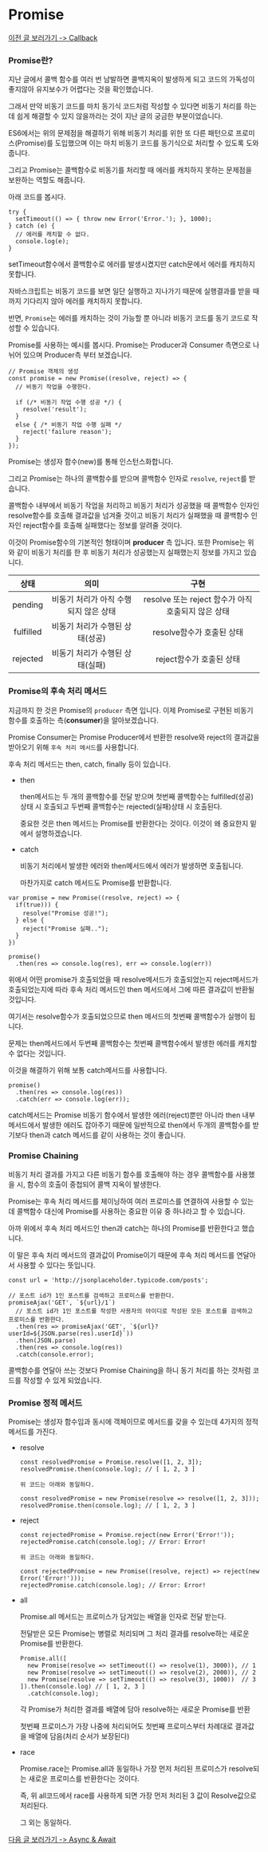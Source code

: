 # Promise

[이전 글 보러가기 -> Callback](./Callback.md)

### Promise란?

지난 글에서 콜백 함수를 여러 번 남발하면 콜백지옥이 발생하게 되고 코드의 가독성이 좋지않아 유지보수가 어렵다는 것을 확인했습니다.<br>

그래서 만약 비동기 코드를 마치 동기식 코드처럼 작성할 수 있다면 비동기 처리를 하는데 쉽게 해결할 수 있지 않을까라는 것이 지난 글의 궁금한 부분이었습니다.<br>

ES6에서는 위의 문제점을 해결하기 위해 비동기 처리를 위한 또 다른 패턴으로 프로미스(Promise)를 도입했으며 이는 마치 비동기 코드를 동기식으로 처리할 수 있도록 도와줍니다.<br>

그리고 Promise는 콜백함수로 비동기를 처리할 때 에러를 캐치하지 못하는 문제점을 보완하는 역할도 해줍니다.<br>

아래 코드를 봅시다.<br>

```
try {
  setTimeout(() => { throw new Error('Error.'); }, 1000);
} catch (e) {
  // 에러를 캐치할 수 없다.
  console.log(e);
}
```

setTimeout함수에서 콜백함수로 에러를 발생시켰지만 catch문에서 에러를 캐치하지 못합니다.<br>

자바스크립트는 비동기 코드를 보면 일단 실행하고 지나가기 때문에 실행결과를 받을 때까지 기다리지 않아 에러를 캐치하지 못합니다.<br>

반면, `Promise`는 에러를 캐치하는 것이 가능할 뿐 아니라 비동기 코드를 동기 코드로 작성할 수 있습니다.<br>

Promise를 사용하는 예시를 봅시다. Promise는 Producer과 Consumer 측면으로 나뉘어 있으며 Producer측 부터 보겠습니다.<br>

```
// Promise 객체의 생성
const promise = new Promise((resolve, reject) => {
  // 비동기 작업을 수행한다.

  if (/* 비동기 작업 수행 성공 */) {
    resolve('result');
  }
  else { /* 비동기 작업 수행 실패 */
    reject('failure reason');
  }
});
```

Promise는 생성자 함수(new)를 통해 인스턴스화합니다.<br>

그리고 Promise는 하나의 콜백함수를 받으며 콜백함수 인자로 `resolve`, `reject`를 받습니다.<br>

콜백함수 내부에서 비동기 작업을 처리하고 비동기 처리가 성공했을 때 콜백함수 인자인 resolve함수를 호출해 결과값을 넘겨줄 것이고 비동기 처리가 실패했을 때 콜백함수 인자인 reject함수를 호출해 실패했다는 정보를 알려줄 것이다.<br>

이것이 Promise함수의 기본적인 형태이며 **producer** 측 입니다. 또한 Promise는 위와 같이 비동기 처리를 한 후 비동기 처리가 성공했는지 실패했는지 정보를 가지고 있습니다.<br>

|   상태    |                 의미                  |                        구현                        |
| :-------: | :-----------------------------------: | :------------------------------------------------: |
|  pending  | 비동기 처리가 아직 수행되지 않은 상태 | resolve 또는 reject 함수가 아직 호출되지 않은 상태 |
| fulfilled |    비동기 처리가 수행된 상태(성공)    |             resolve함수가 호출된 상태              |
| rejected  |    비동기 처리가 수행된 상태(실패)    |              reject함수가 호출된 상태              |

### Promise의 후속 처리 메서드

지금까지 한 것은 Promise의 `producer` 측면 입니다. 이제 Promise로 구현된 비동기 함수를 호출하는 측(**consumer**)을 알아보겠습니다.<br>

Promise Consumer는 Promise Producer에서 반환한 resolve와 reject의 결과값을 받아오기 위해 `후속 처리 메서드`를 사용합니다.<br>

후속 처리 메서드는 then, catch, finally 등이 있습니다.<br>

- then

  then메서드는 두 개의 콜백함수를 전달 받으며 첫번째 콜백함수는 fulfilled(성공)상태 시 호출되고 두번째 콜백함수는 rejected(실패)상태 시 호출된다.

  중요한 것은 then 메서드는 Promise를 반환한다는 것이다. 이것이 왜 중요한지 밑에서 설명하겠습니다.

- catch

  비동기 처리에서 발생한 에러와 then메서드에서 에러가 발생하면 호출됩니다.

  마찬가지로 catch 메서드도 Promise를 반환합니다.

```
var promise = new Promise((resolve, reject) => {
  if(true))) {
    resolve("Promise 성공!");
  } else {
    reject("Promise 실패..");
  }
})

promise()
  .then(res => console.log(res), err => console.log(err))
```

위에서 어떤 promise가 호출되었을 때 resolve메서드가 호출되었는지 reject메서드가 호출되었는지에 따라 후속 처리 메서드인 then 메서드에서 그에 따른 결과값이 반환될 것입니다.<br>

여기서는 resolve함수가 호출되었으므로 then 메서드의 첫번째 콜백함수가 실행이 됩니다.<br>

문제는 then메서드에서 두번째 콜백함수는 첫번째 콜백함수에서 발생한 에러를 캐치할 수 없다는 것입니다.<br>

이것을 해결하기 위해 보통 catch메서드를 사용합니다.<br>

```
promise()
  .then(res => console.log(res))
  .catch(err => console.log(err));
```

catch메서드는 Promise 비동기 함수에서 발생한 에러(reject)뿐만 아니라 then 내부 메서드에서 발생한 에러도 잡아주기 때문에 일반적으로 then에서 두개의 콜백함수를 받기보다 then과 catch 메서드를 같이 사용하는 것이 좋습니다.<br>

### Promise Chaining

비동기 처리 결과를 가지고 다른 비동기 함수를 호출해야 하는 경우 콜백함수를 사용했을 시, 함수의 호출이 중첩되어 콜백 지옥이 발생한다.<br>

Promise는 후속 처리 메서드를 체이닝하여 여러 프로미스를 연결하여 사용할 수 있는데 콜백함수 대신에 Promise를 사용하는 중요한 이유 중 하나라고 할 수 있습니다.<br>

아까 위에서 후속 처리 메서드인 then과 catch는 하나의 Promise를 반환한다고 했습니다.<br>

이 말은 후속 처리 메서드의 결과값이 Promise이기 때문에 후속 처리 메서드를 연달아서 사용할 수 있다는 뜻입니다.<br>

```
const url = 'http://jsonplaceholder.typicode.com/posts';

// 포스트 id가 1인 포스트를 검색하고 프로미스를 반환한다.
promiseAjax('GET', `${url}/1`)
  // 포스트 id가 1인 포스트를 작성한 사용자의 아이디로 작성된 모든 포스트를 검색하고 프로미스를 반환한다.
  .then(res => promiseAjax('GET', `${url}?userId=${JSON.parse(res).userId}`))
  .then(JSON.parse)
  .then(res => console.log(res))
  .catch(console.error);
```

콜백함수를 연달아 쓰는 것보다 Promise Chaining을 하니 동기 처리를 하는 것처럼 코드를 작성할 수 있게 되었습니다.<br>

### Promise 정적 메서드

Promise는 생성자 함수임과 동시에 객체이므로 메서드를 갖을 수 있는데 4가지의 정적 메서드를 가진다.<br>

- resolve

  ```
  const resolvedPromise = Promise.resolve([1, 2, 3]);
  resolvedPromise.then(console.log); // [ 1, 2, 3 ]

  위 코드는 아래와 동일하다.

  const resolvedPromise = new Promise(resolve => resolve([1, 2, 3]));
  resolvedPromise.then(console.log); // [ 1, 2, 3 ]
  ```

- reject

  ```
  const rejectedPromise = Promise.reject(new Error('Error!'));
  rejectedPromise.catch(console.log); // Error: Error!

  위 코드는 아래와 동일하다.

  const rejectedPromise = new Promise((resolve, reject) => reject(new Error('Error!')));
  rejectedPromise.catch(console.log); // Error: Error!
  ```

- all

  Promise.all 메서드는 프로미스가 담겨있는 배열을 인자로 전달 받는다.

  전달받은 모든 Promise는 병렬로 처리되며 그 처리 결과를 resolve하는 새로운 Promise를 반환한다.

  ```
  Promise.all([
    new Promise(resolve => setTimeout(() => resolve(1), 3000)), // 1
    new Promise(resolve => setTimeout(() => resolve(2), 2000)), // 2
    new Promise(resolve => setTimeout(() => resolve(3), 1000))  // 3
  ]).then(console.log) // [ 1, 2, 3 ]
    .catch(console.log);
  ```

  각 Promise가 처리한 결과를 배열에 담아 resolve하는 새로운 Promise를 반환

  첫번째 프로미스가 가장 나중에 처리되어도 첫번째 프로미스부터 차례대로 결과값을 배열에 담음(처리 순서가 보장된다)

- race

  Promise.race는 Promise.all과 동일하나 가장 먼저 처리된 프로미스가 resolve되는 새로운 프로미스를 반환한다는 것이다.

  즉, 위 all코드에서 race를 사용하게 되면 가장 먼저 처리된 3 값이 Resolve값으로 처리된다.

  그 외는 동일하다.

[다음 글 보러가기 -> Async & Await](./Async-Await.md)
